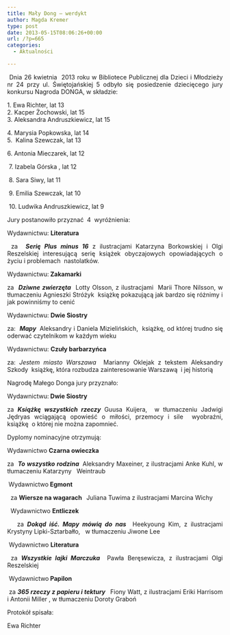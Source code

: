 ```yaml
---
title: Mały Dong – werdykt
author: Magda Kremer
type: post
date: 2013-05-15T08:06:26+00:00
url: /?p=665
categories:
  - Aktualności

---
```

<p style="text-align: justify;">
   Dnia 26 kwietnia  2013 roku w Bibliotece Publicznej dla Dzieci i Młodzieży nr 24 przy ul. Świętojańskiej 5 odbyło się posiedzenie dziecięcego jury konkursu Nagroda DONGA,<!--more--> w składzie:
</p>

<p style="text-align: justify;">
  1. Ewa Richter, lat 13<br /> 2. Kacper Żochowski, lat 15<br /> 3. Aleksandra Andruszkiewicz, lat 15
</p>

<p style="text-align: justify;">
  4. Marysia Popkowska, lat 14<br /> 5.  Kalina Szewczak, lat 13
</p>

<p style="text-align: justify;">
  6. Antonia Mieczarek, lat 12
</p>

<p style="text-align: justify;">
   7. Izabela Górska , lat 12
</p>

<p style="text-align: justify;">
   8. Sara Siwy, lat 11
</p>

<p style="text-align: justify;">
   9. Emilia Szewczak, lat 10
</p>

<p style="text-align: justify;">
   10. Ludwika Andruszkiewicz, lat 9
</p>

<p style="text-align: justify;">
  Jury postanowiło przyznać  4  wyróżnienia:
</p>

<p style="text-align: justify;">
  Wydawnictwu: <b>Literatura </b>
</p>

<p style="text-align: justify;">
   za  <b><i>Serię Plus minus 16</i></b><i> </i>z ilustracjami Katarzyna Borkowskiej i Olgi Reszelskiej interesującą serię książek obyczajowych opowiadających o życiu i problemach  nastolatków.
</p>

<p style="text-align: justify;">
  Wydawnictwu:<b> Zakamarki</b>
</p>

<p style="text-align: justify;">
  za  <b><i>Dziwne zwierzęta</i></b><i> </i> Lotty Olsson, z ilustracjami  Marii Thore Nilsson, w tłumaczeniu Agnieszki Stróżyk  książkę pokazującą jak bardzo się różnimy i jak powinniśmy to cenić
</p>

<p style="text-align: justify;">
  Wydawnictwu: <b>Dwie Siostry</b>
</p>

<p style="text-align: justify;">
  za:  <b><i>Mapy  </i></b>Aleksandry i Daniela Mizielińskich,  książkę, od której trudno się oderwać czytelnikom w każdym wieku
</p>

<p style="text-align: justify;">
  Wydawnictwu: <b>Czuły barbarzyńca</b>
</p>

<p style="text-align: justify;">
  za: <i>Jestem miasto Warszawa </i> Marianny Oklejak z tekstem Aleksandry Szkody  książkę, która rozbudza zainteresowanie Warszawą  i jej historią
</p>

<p style="text-align: justify;">
  Nagrodę Małego Donga jury przyznało:
</p>

<p style="text-align: justify;">
  Wydawnictwu:<b> Dwie Siostry</b>
</p>

<p style="text-align: justify;">
  za<i> <b>Książkę wszystkich rzeczy </b></i>Guusa Kuijera,  w tłumaczeniu Jadwigi Jędryas wciągającą opowieść o miłości, przemocy i sile  wyobraźni, książkę  o której nie można zapomnieć.
</p>

<p style="text-align: justify;">
  Dyplomy nominacyjne otrzymują:
</p>

<p style="text-align: justify;">
  Wydawnictwo <b>Czarna owieczka</b>
</p>

<p style="text-align: justify;">
  za  <b><i>To wszystko rodzina  </i></b><i><b></b></i>Aleksandry Maxeiner, z ilustracjami Anke Kuhl, w tłumaczeniu Katarzyny   Weintraub
</p>

<p style="text-align: justify;">
  <b> </b>Wydawnictwo<b> Egmont </b>
</p>

<p style="text-align: justify;">
    za <b>Wiersze na wagarach  </b> Juliana Tuwima z ilustracjami Marcina Wichy
</p>

<p style="text-align: justify;">
    Wydawnictwo <b>Entliczek</b>
</p>

<p style="text-align: justify;">
     za <b><i>Dokąd iść. Mapy mówią do nas </i></b> Heekyoung Kim, z ilustracjami Krystyny Lipki-Sztarbałło,   w tłumaczeniu Jiwone Lee
</p>

<p style="text-align: justify;">
   Wydawnictwo <b>Literatura </b>
</p>

<p style="text-align: justify;">
   za <b><i>Wszystkie lajki Marczuka </i></b> Pawła Beręsewicza, z ilustracjami Olgi Reszelskiej
</p>

<p style="text-align: justify;">
   Wydawnictwo<b> Papilon</b>
</p>

<p style="text-align: justify;">
   za <b><i>365 rzeczy z papieru i tektury </i></b><i><b> </b></i> Fiony Watt, z ilustracjami Eriki Harrisom i Antonii Miller , w tłumaczeniu Doroty Graboń
</p>

<p style="text-align: justify;" align="right">
  Protokół spisała:
</p>

<p style="text-align: justify;" align="right">
  Ewa Richter
</p>